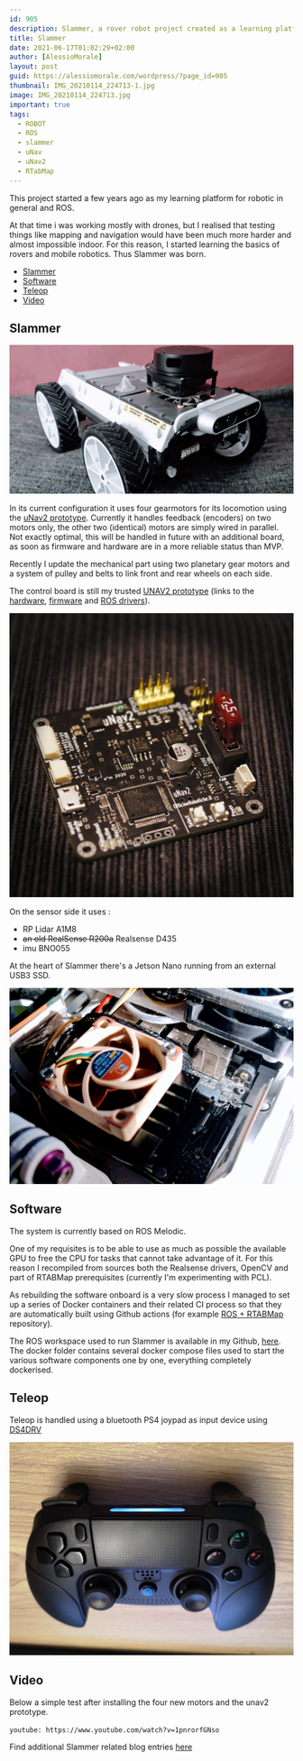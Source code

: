 ```yaml
---
id: 905
description: Slammer, a rover robot project created as a learning platform for mobile robots
title: Slammer
date: 2021-06-17T01:02:29+02:00
author: [AlessioMorale]
layout: post
guid: https://alessiomorale.com/wordpress/?page_id=905
thumbnail: IMG_20210114_224713-1.jpg
image: IMG_20210114_224713.jpg
important: true
tags:
  - ROBOT
  - ROS
  - slammer
  - uNav
  - uNav2
  - RTabMap
---
```


This project started a few years ago as my learning platform for robotic in general and ROS.

At that time i was working mostly with drones, but I realised that testing things like mapping and navigation would have been much more harder and almost impossible indoor. For this reason, I started learning the basics of rovers and mobile robotics. Thus Slammer was born.

- [Slammer](#slammer)
- [Software](#software)
- [Teleop](#teleop)
- [Video](#video)

## Slammer

![Slammer](IMG_20210114_224713.jpg)

In its current configuration it uses four gearmotors for its locomotion using the [uNav2 prototype](https://alessiomorale.com/wordpress/2020/02/03/unav2-integrated-board-prototype). Currently it handles feedback (encoders) on two motors only, the other two (identical) motors are simply wired in parallel. Not exactly optimal, this will be handled in future with an additional board, as soon as firmware and hardware are in a more reliable status than MVP.</s>

Recently I update the mechanical part using two planetary gear motors and a system of pulley and belts to link front and rear wheels on each side.

The control board is still my trusted [UNAV2 prototype](/2020-02-03-unav2-integrated-board-prototype/) (links to the [hardware](https://github.com/AlessioMorale/unav2_hardware/tree/master/integrated_board), [firmware](https://github.com/AlessioMorale/unav2_stm32) and [ROS drivers](https://github.com/AlessioMorale/unav2_ros)).

![uNav2](DSC8028.jpg)

On the sensor side it uses :

- RP Lidar A1M8
- ~~an old RealSense R200a~~ Realsense D435
- imu BNO055

At the heart of Slammer there's a Jetson Nano running from an external USB3 SSD.

![Jetson Nano](IMG_20210321_235444.jpg)

## Software

The system is currently based on ROS Melodic.

One of my requisites is to be able to use as much as possible the available GPU to free the CPU for tasks that cannot take advantage of it. For this reason I recompiled from sources both the Realsense drivers, OpenCV and part of RTABMap prerequisites (currently I'm experimenting with PCL).

As rebuilding the software onboard is a very slow process I managed to set up a series of Docker containers and their related CI process so that they are automatically built using Github actions (for example [ROS + RTABMap](https://github.com/AlessioMorale/jetson-ros-rtabmap) repository).

The ROS workspace used to run Slammer is available in my Github, [here](https://github.com/AlessioMorale/rover_launch_files). The docker folder contains several docker compose files used to start the various software components one by one, everything completely dockerised.

## Teleop

Teleop is handled using a bluetooth PS4 joypad as input device using [DS4DRV](https://pypi.org/project/ds4drv/)

![PS4 Joypad](img_20190916_2207583040884031757302502.jpg)

## Video

Below a simple test after installing the four new motors and the unav2 prototype.

`youtube: https://www.youtube.com/watch?v=1pnrorfGNso`

Find additional Slammer related blog entries [here](/tags/slammer)
